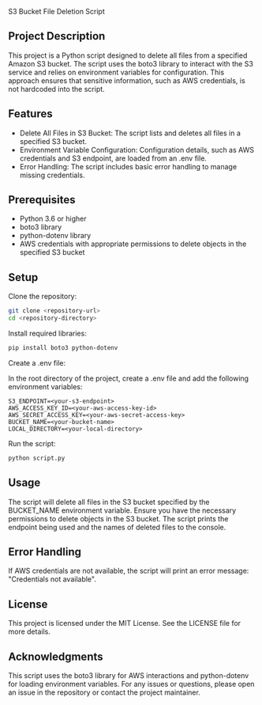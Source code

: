 S3 Bucket File Deletion Script

## Project Description
This project is a Python script designed to delete all files from a specified Amazon S3 bucket. The script uses the boto3 library to interact with the S3 service and relies on environment variables for configuration. This approach ensures that sensitive information, such as AWS credentials, is not hardcoded into the script.

## Features
- Delete All Files in S3 Bucket: The script lists and deletes all files in a specified S3 bucket.
- Environment Variable Configuration: Configuration details, such as AWS credentials and S3 endpoint, are loaded from an .env file.
- Error Handling: The script includes basic error handling to manage missing credentials.

## Prerequisites
- Python 3.6 or higher
- boto3 library
- python-dotenv library
- AWS credentials with appropriate permissions to delete objects in the specified S3 bucket

## Setup

Clone the repository:

```bash
git clone <repository-url>
cd <repository-directory>
```

Install required libraries:

```bash
pip install boto3 python-dotenv
```

Create a .env file:

In the root directory of the project, create a .env file and add the following environment variables:

```env
S3_ENDPOINT=<your-s3-endpoint>
AWS_ACCESS_KEY_ID=<your-aws-access-key-id>
AWS_SECRET_ACCESS_KEY=<your-aws-secret-access-key>
BUCKET_NAME=<your-bucket-name>
LOCAL_DIRECTORY=<your-local-directory>
```

Run the script:

```bash
python script.py
```

## Usage
The script will delete all files in the S3 bucket specified by the BUCKET_NAME environment variable.
Ensure you have the necessary permissions to delete objects in the S3 bucket.
The script prints the endpoint being used and the names of deleted files to the console.

## Error Handling
If AWS credentials are not available, the script will print an error message: "Credentials not available".

## License
This project is licensed under the MIT License. See the LICENSE file for more details.

## Acknowledgments
This script uses the boto3 library for AWS interactions and python-dotenv for loading environment variables.
For any issues or questions, please open an issue in the repository or contact the project maintainer.

